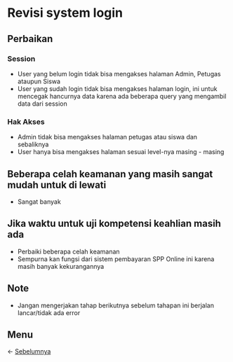 # Revisi system login
## Perbaikan
### Session
- User yang belum login tidak bisa mengakses halaman Admin, Petugas ataupun Siswa
- User yang sudah login tidak bisa mengakses halaman login, ini untuk mencegak hancurnya data karena ada beberapa query yang mengambil data dari session

### Hak Akses
- Admin tidak bisa mengakses halaman petugas atau siswa dan sebaliknya
- User hanya bisa mengakses halaman sesuai level-nya masing - masing

## Beberapa celah keamanan yang masih sangat mudah untuk di lewati
- Sangat banyak

## Jika waktu untuk uji kompetensi keahlian masih ada
- Perbaiki beberapa celah keamanan
- Sempurna kan fungsi dari sistem pembayaran SPP Online ini karena masih banyak kekurangannya

## Note
- Jangan mengerjakan tahap berikutnya sebelum tahapan ini berjalan lancar/tidak ada error

## Menu
<- [Sebelumnya](https://github.com/irawankilmer/spplast/tree/8-siswa-dan-report-pdf)
